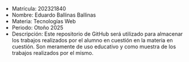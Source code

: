 
 - Matrícula: 202321840
 - Nombre: Eduardo Ballinas Ballinas
 - Materia: Tecnologías Web
 - Periodo: Otoño 2025
 - Descripción: Este repositorio de GitHub será utilizado para almacenar 
   los trabajos realizados por el alumno en cuestión en la materia en cuestión.
   Son meramente de uso educativo y como muestra de los trabajos realizados 
   por el mismo.
